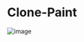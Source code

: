 # Clone-Paint
![image](https://user-images.githubusercontent.com/91265802/163729709-69533355-adff-4359-b875-1242a4940565.png)
